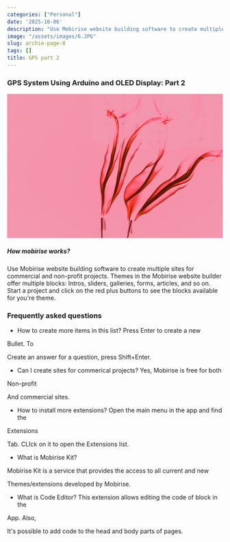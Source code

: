 ```yaml
---
categories: ["Personal"]
date: '2025-10-06'
description: "Use Mobirise website building software to create multiple sites for commercial and non-profit projects. Themes in the Mobirise website builder offer multiple blocks: intros, sliders, galleries, forms."
image: "/assets/images/6.JPG"
slug: archie-page-8
tags: []
title: GPS part 2
---
```



### GPS System Using Arduino and OLED Display: Part 2




![Mobirise Website Builder](/assets/images/6.JPG)




##### How mobirise works?


Use Mobirise website building software to create multiple sites for commercial and non-profit projects. Themes in the Mobirise website builder offer multiple blocks: Intros, sliders, galleries, forms, articles, and so on. Start a project and click on the red plus buttons to see the blocks available for you're theme.




### Frequently asked questions


- How to create more items in this list? Press Enter to create a new

Bullet. To

Create an answer for a question, press Shift+Enter.


- Can I create sites for commerical projects? Yes, Mobirise is free for both

Non-profit

And commercial sites.


- How to install more extensions? Open the main menu in the app and find the

Extensions

Tab. CLIck on it to open the Extensions list.


- What is Mobirise Kit?

Mobirise Kit is a service that provides the access to all current and new

Themes/extensions developed by Mobirise.


- What is Code Editor? This extension allows editing the code of block in the

App. Also,

It's possible to add code to the head and body parts of pages.



